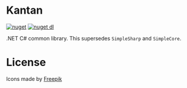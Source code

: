 # Kantan
[![nuget](https://img.shields.io/nuget/v/Kantan?style=flat-square)](https://www.nuget.org/packages/Kantan/)
[![nuget dl](https://img.shields.io/nuget/dt/Kantan?style=flat-square)](https://www.nuget.org/packages/Kantan/)

.NET C# common library. This supersedes `SimpleSharp` and `SimpleCore`.

# License

Icons made by <a href="https://www.freepik.com/" title="Freepik">Freepik</a>
